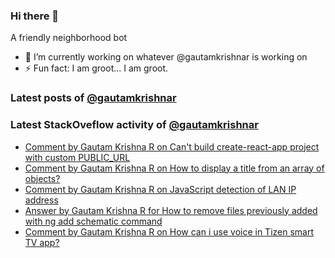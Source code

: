 ### Hi there 👋
A friendly neighborhood bot

- 🔭 I’m currently working on whatever @gautamkrishnar is working on
- ⚡ Fun fact: I am groot... I am groot.

### Latest posts of [@gautamkrishnar](https://github.com/gautamkrishnar) 
<!-- BLOG-POST-LIST:START -->
<!-- BLOG-POST-LIST:END -->

### Latest StackOveflow activity of [@gautamkrishnar](https://github.com/gautamkrishnar)
<!-- STACKOVERFLOW:START -->
- [Comment by Gautam Krishna R on Can't build create-react-app project with custom PUBLIC_URL](https://stackoverflow.com/questions/42686149/cant-build-create-react-app-project-with-custom-public-url/54092796#54092796)
- [Comment by Gautam Krishna R on How to display a title from an array of objects?](https://stackoverflow.com/questions/58301152/how-to-display-a-title-from-an-array-of-objects)
- [Comment by Gautam Krishna R on JavaScript detection of LAN IP address](https://stackoverflow.com/questions/56711611/javascript-detection-of-lan-ip-address)
- [Answer by Gautam Krishna R for How to remove files previously added with ng add schematic command](https://stackoverflow.com/questions/57654689/how-to-remove-files-previously-added-with-ng-add-schematic-command/57655411#57655411)
- [Comment by Gautam Krishna R on How can i use voice in Tizen smart TV app?](https://stackoverflow.com/questions/55349614/how-can-i-use-voice-in-tizen-smart-tv-app)
<!-- STACKOVERFLOW:END -->
